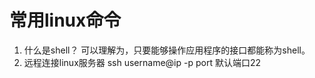 # 常用linux命令
1. 什么是shell？
可以理解为，只要能够操作应用程序的接口都能称为shell。
1. 远程连接linux服务器
ssh username@ip -p port  默认端口22